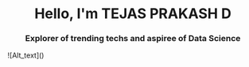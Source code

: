 <h1 align="center">Hello, I'm TEJAS PRAKASH D</h1>
<h3 align="center">Explorer of trending techs and aspiree of Data Science</h3>
![Alt_text]()
